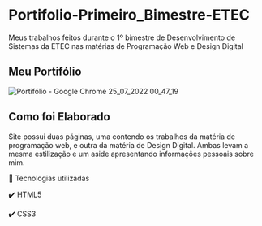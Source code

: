 # Portifolio-Primeiro_Bimestre-ETEC
Meus trabalhos feitos durante o 1º bimestre de Desenvolvimento de Sistemas da ETEC nas matérias de Programação Web e Design Digital


## Meu Portifólio
![Portifólio - Google Chrome 25_07_2022 00_47_19](https://user-images.githubusercontent.com/93893533/180695255-faa2c280-5844-43a4-9126-71342a6a8cbe.png)

## Como foi Elaborado
Site possui duas páginas, uma contendo os trabalhos da matéria de programação web, e outra da matéria de Design Digital. Ambas levam a mesma estilização e um aside apresentando informações pessoais sobre mim.






 🚀 Tecnologias utilizadas

✔️ HTML5

✔️ CSS3

